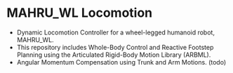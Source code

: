 # MAHRU_WL Locomotion

* Dynamic Locomotion Controller for a wheel-legged humanoid robot, MAHRU_WL. 
* This repository includes Whole-Body Control and Reactive Footstep Planning using the Articulated Rigid-Body Motion Library (ARBML).
* Angular Momentum Compensation using Trunk and Arm Motions. (todo)
